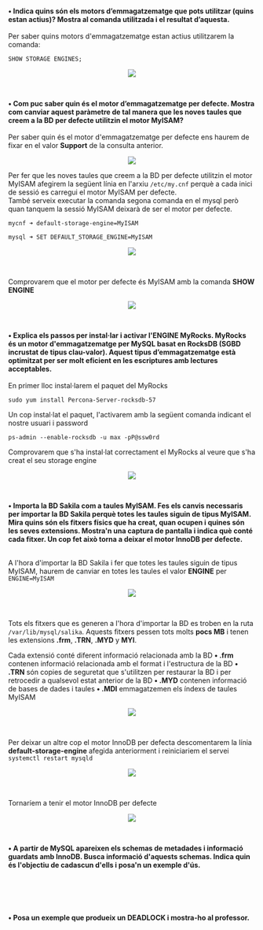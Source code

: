 #

**•	Indica quins són els motors d’emmagatzematge que pots utilitzar (quins estan actius)? Mostra al comanda utilitzada i el resultat d’aquesta.**
<br /><br />
Per saber quins motors d'emmagatzematge estan actius utilitzarem la comanda:
```
SHOW STORAGE ENGINES;
```
<p align="center">
 <img src="https://user-images.githubusercontent.com/61474788/161563552-9bd8d06a-64a6-4d05-80b4-f39f6f7c23e5.png">
</p>
<br />


**•	Com puc saber quin és el motor d’emmagatzematge per defecte. Mostra com canviar aquest paràmetre de tal manera que les noves taules que creem a la BD per defecte utilitzin el motor MyISAM?**
<br /><br/>
Per saber quin és el motor d'emmagatzematge per defecte ens haurem de fixar en el valor **Support** de la consulta anterior.

<p align="center">
 <img src="https://user-images.githubusercontent.com/61474788/161565089-13b787ef-b673-4384-860a-41620b70f2ed.png">
</p>

Per fer que les noves taules que creem a la BD per defecte utilitzin el motor MyISAM afegirem la següent línia en l'arxiu ```/etc/my.cnf``` perquè a cada inici de sessió es carregui el motor MyISAM per defecte.<br/>
També serveix executar la comanda segona comanda en el mysql però quan tanquem la sessió MyISAM deixarà de ser el motor per defecte.
```
mycnf ➜ default-storage-engine=MyISAM

mysql ➜ SET DEFAULT_STORAGE_ENGINE=MyISAM
```

<p align="center">
 <img src="https://user-images.githubusercontent.com/61474788/161568687-2be849d8-c9e9-4ae0-9b1f-f5d4d2982bea.png">
</p>
<br />

Comprovarem que el motor per defecte és MyISAM amb la comanda **SHOW ENGINE**

<p align="center">
 <img src="https://user-images.githubusercontent.com/61474788/161704805-623c0cae-6c91-46bc-bf0e-04fe639dbc98.png">
</p>
<br />

**•	Explica els passos per instal·lar i activar l'ENGINE MyRocks. MyRocks és un motor d'emmagatzematge per MySQL basat en RocksDB (SGBD incrustat de tipus clau-valor).
Aquest tipus d’emmagatzematge està optimitzat per ser molt eficient en les escriptures amb lectures acceptables.**
<br /><br />
En primer lloc instal·larem el paquet del MyRocks
```
sudo yum install Percona-Server-rocksdb-57
```

Un cop instal·lat el paquet, l'activarem amb la següent comanda indicant el nostre usuari i password
```
ps-admin --enable-rocksdb -u max -pP@ssw0rd
```

Comprovarem que s'ha instal·lat correctament el MyRocks al veure que s'ha creat el seu storage engine
<p align="center">
 <img src="![image](https://user-images.githubusercontent.com/61474788/161705565-13c3cec2-e453-4f7b-b239-22896fd88fa2.png)">
</p>
<br />


**•	Importa la BD Sakila com a taules MyISAM. Fes els canvis necessaris per importar la BD Sakila perquè totes les taules siguin de tipus MyISAM. 
Mira quins són els fitxers físics que ha creat, quan ocupen i quines són les seves extensions.
Mostra'n una captura de pantalla i indica què conté cada fitxer.
Un cop fet això torna a deixar el motor InnoDB per defecte.**
<br /><br />

A l'hora d'importar la BD Sakila i fer que totes les taules siguin de tipus MyISAM, haurem de canviar en totes les taules el valor **ENGINE** per ```ENGINE=MyISAM```

<p align="center">
 <img src="https://user-images.githubusercontent.com/61474788/161706052-834daf94-3608-4949-a498-53f08baf8b89.png">
</p>
<br />

Tots els fitxers que es generen a l'hora d'importar la BD es troben en la ruta ```/var/lib/mysql/salika```. Aquests fitxers pessen tots molts **pocs MB** i tenen les extensions **.frm**, **.TRN**, **.MYD** y **MYI**.

Cada extensió conté diferent informació relacionada amb la BD
**• .frm** contenen informació relacionada amb el format i l'estructura de la BD
**• .TRN** són copies de seguretat que s'utilitzen per restaurar la BD i per retrocedir a qualsevol estat anterior de la BD
**• .MYD** contenen informació de bases de dades i taules
**• .MDI** emmagatzemen els índexs de taules MyISAM

<p align="center">
 <img src="https://user-images.githubusercontent.com/61474788/161708942-789457fb-c6cb-4339-93b4-544a236a2827.png">
</p>
<br />

Per deixar un altre cop el motor InnoDB per defecta descomentarem la línia **default-storage-engine** afegida anteriorment i reiniciariem el servei ```systemctl restart mysqld```
<p align="center">
 <img src="https://user-images.githubusercontent.com/61474788/161712287-42da356b-15f7-49bc-8ee3-fa5d504a0412.png">
</p>
<br />

Tornaríem a tenir el motor InnoDB per defecte
<p align="center">
 <img src="https://user-images.githubusercontent.com/61474788/161712595-24ce2310-32ea-46fd-b941-cce864395aed.png">
</p>
<br />

**•	A partir de MySQL apareixen els schemas de metadades i informació guardats amb InnoDB.
Busca informació d'aquests schemas. Indica quin és l'objectiu de cadascun d'ells i posa'n un exemple d'ús.**
<br /><br />
```

```
<p align="center">
 <img src="">
</p>
<br />


**•	Posa un exemple que produeix un DEADLOCK i mostra-ho al professor.**
<br /><br />
```

```
<p align="center">
 <img src="">
</p>
<br />

